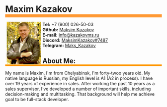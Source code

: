 # Maxim Kazakov
<hr style="background:#FF9933; width:100%; height:10px; border:0; margin-top:-19px">

[<img src="./myFoto.jpg" align="left" width="110" hspace="5">](./myFoto.jpg)


  * **Tel:** +7 (900) 026-50-03
  * **Github:** [Maksim Kazakov](https://github.com/MaksimKazakov)
  * **E-mail:** info@kazakovms.ru
  * **Discord:** [MaksimKazakov#7487](https://discordapp.com/users/1015910192526934046)
  * **Telegram:** [Maks_Kazakov](https://t.me/maks_kazakov)

## About Me:
<hr style="background:#FF9900; width:100%; height:5px; border:0; margin-top:-19px">

My name is Maxim, I'm from Chelyabinsk, I'm forty-twoo years old. My native language is Russian, my English level is A1 (A2 in process). I have over 19 years of experience in sales. After working the past 10 years as a sales supervisor, I’ve developed a number of important skills, including decision-making and multitasking. That background will help me achieve goal to be full-stack developer.
